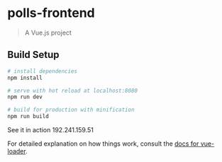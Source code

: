 # polls-frontend

> A Vue.js project

## Build Setup

``` bash
# install dependencies
npm install

# serve with hot reload at localhost:8080
npm run dev

# build for production with minification
npm run build
```
See it in action
192.241.159.51

For detailed explanation on how things work, consult the [docs for vue-loader](http://vuejs.github.io/vue-loader).
